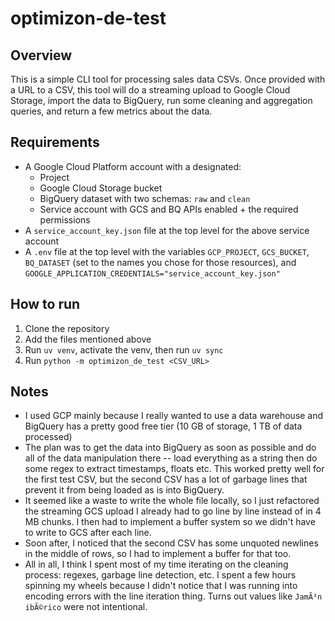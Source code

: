 # optimizon-de-test

## Overview
This is a simple CLI tool for processing sales data CSVs. Once provided with a URL to a CSV, this tool will do a streaming upload to Google Cloud Storage, import the data to BigQuery, run some cleaning and aggregation queries, and return a few metrics about the data.

## Requirements
- A Google Cloud Platform account with a designated:
  - Project
  - Google Cloud Storage bucket
  - BigQuery dataset with two schemas: `raw` and `clean`
  - Service account with GCS and BQ APIs enabled + the required permissions
- A `service_account_key.json` file at the top level for the above service account
- A `.env` file at the top level with the variables `GCP_PROJECT`, `GCS_BUCKET`, `BQ_DATASET` (set to the names you chose for those resources), and `GOOGLE_APPLICATION_CREDENTIALS="service_account_key.json"`

## How to run
1. Clone the repository
2. Add the files mentioned above
3. Run `uv venv`, activate the venv, then run `uv sync`
4. Run `python -m optimizon_de_test <CSV_URL>`

## Notes
- I used GCP mainly because I really wanted to use a data warehouse and BigQuery has a pretty good free tier (10 GB of storage, 1 TB of data processed)
- The plan was to get the data into BigQuery as soon as possible and do all of the data manipulation there -- load everything as a string then do some regex to extract timestamps, floats etc. This worked pretty well for the first test CSV, but the second CSV has a lot of garbage lines that prevent it from being loaded as is into BigQuery.
- It seemed like a waste to write the whole file locally, so I just refactored the streaming GCS upload I already had to go line by line instead of in 4 MB chunks. I then had to implement a buffer system so we didn't have to write to GCS after each line.
- Soon after, I noticed that the second CSV has some unquoted newlines in the middle of rows, so I had to implement a buffer for that too.
- All in all, I think I spent most of my time iterating on the cleaning process: regexes, garbage line detection, etc. I spent a few hours spinning my wheels because I didn't notice that I was running into encoding errors with the line iteration thing. Turns out values like `JamÃ³n ibÃ©rico` were not intentional.


